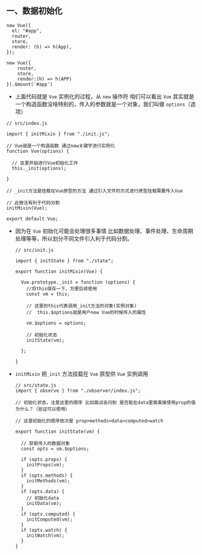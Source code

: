 ## 一、数据初始化 ##

	new Vue({
	  el: "#app",
	  router,
	  store,
	  render: (h) => h(App),
	});
	
	new Vue({
	    router,
	    store,
	    render:(h) => h(APP)
	}).$mount('#app')


- 上面代码就是 `Vue` 实例化的过程，从 `new` 操作符 咱们可以看出 `Vue` 其实就是一个构造函数没啥特别的，传入的参数就是一个对象，我们叫做 `options`（选项）

```
// src/index.js

import { initMixin } from "./init.js";

// Vue就是一个构造函数 通过new关键字进行实例化
function Vue(options) {

  // 这里开始进行Vue初始化工作
  this._init(options);

}

// _init方法是挂载在Vue原型的方法 通过引入文件的方式进行原型挂载需要传入Vue

// 此做法有利于代码分割
initMixin(Vue);

export default Vue;
```

- 因为在 `Vue` 初始化可能会处理很多事情 比如数据处理、事件处理、生命周期处理等等，所以划分不同文件引入利于代码分割。

  ```
  // src/init.js
  
  import { initState } from "./state";
  
  export function initMixin(Vue) {
  
    Vue.prototype._init = function (options) {
      //将this保存一下，方便后续使用
      const vm = this;
      
      // 这里的this代表调用_init方法的对象(实例对象)
      //  this.$options就是用户new Vue的时候传入的属性
      
      vm.$options = options;
      
      // 初始化状态
      initState(vm);
  
    };
  
  }
  ```

  

- `initMixin` 把`_init` 方法挂载在 `Vue` 原型供 `Vue` 实例调用

	```
	// src/state.js
	import { observe } from "./observer/index.js";
	
	// 初始化状态，注意这里的顺序 比如面试会问到 是否能在data里面直接使用prop的值为什么？（验证可以使用）
	
	// 这里初始化的顺序依次是 prop>methods>data>computed>watch
	
	export function initState(vm) {
	
	  // 获取传入的数据对象
	  const opts = vm.$options;
	
	  if (opts.props) {
	    initProps(vm);
	  }
	  if (opts.methods) {
	    initMethods(vm);
	  }
	  if (opts.data) {
	    // 初始化data
	    initData(vm);
	  }
	  if (opts.computed) {
	    initComputed(vm);
	  }
	  if (opts.watch) {
	    initWatch(vm);
	  }
	}
	
	
	```
	
	
	



